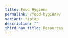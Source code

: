 ```yaml
---
title: Food Hygiene
permalink: /food-hygiene/
variant: tiptap
description: ""
third_nav_title: Resources
---
```

